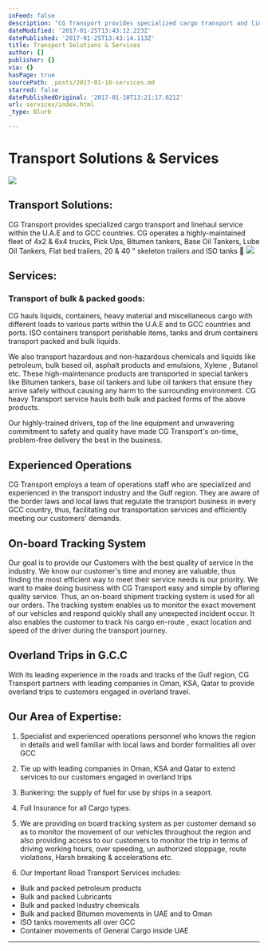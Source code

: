 ```yaml
---
inFeed: false
description: "CG Transport provides specialized cargo transport and linehaul service within the U.A.E and to GCC countries. CG operates a highly-maintained fleet of 4x2 & 6x4 trucks, Pick Ups, Bitumen tankers, Base Oil Tankers, Lube Oil Tankers, Flat bed trailers, 20 & 40 “ skeleton trailers and ISO tanks \x1A"
dateModified: '2017-01-25T13:43:12.223Z'
datePublished: '2017-01-25T13:43:14.113Z'
title: Transport Solutions & Services
author: []
publisher: {}
via: {}
hasPage: true
sourcePath: _posts/2017-01-10-services.md
starred: false
datePublishedOriginal: '2017-01-10T13:21:17.621Z'
url: services/index.html
_type: Blurb

---
```

# Transport Solutions & Services
![](https://the-grid-user-content.s3-us-west-2.amazonaws.com/d3a13821-4082-4c72-bcd3-3c5bec6802da.jpg)

## Transport Solutions:

CG Transport provides specialized cargo transport and linehaul service within the U.A.E and to GCC countries. CG operates a highly-maintained fleet of 4x2 & 6x4 trucks, Pick Ups, Bitumen tankers, Base Oil Tankers, Lube Oil Tankers, Flat bed trailers, 20 & 40 " skeleton trailers and ISO tanks 
![](https://the-grid-user-content.s3-us-west-2.amazonaws.com/f299bfe8-3924-47fe-91fe-7eabd48c9953.jpg)

## Services:

### Transport of bulk & packed goods:

CG hauls liquids, containers, heavy material and miscellaneous cargo with different loads to various parts within the U.A.E and to GCC countries and ports. ISO containers transport perishable items, tanks and drum containers transport packed and bulk liquids.

We also transport hazardous and non-hazardous chemicals and liquids like petroleum, bulk based oil, asphalt products and emulsions, Xylene , Butanol etc. These high-maintenance products are transported in special tankers like Bitumen tankers, base oil tankers and lube oil tankers that ensure they arrive safely without causing any harm to the surrounding environment. CG heavy Transport service hauls both bulk and packed forms of the above products.

Our highly-trained drivers, top of the line equipment and unwavering commitment to safety and quality have made CG Transport's on-time, problem-free delivery the best in the business.

## Experienced Operations

CG Transport employs a team of operations staff who are specialized and experienced in the transport industry and the Gulf region. They are aware of the border laws and local laws that regulate the transport business in every GCC country, thus, facilitating our transportation services and efficiently meeting our customers' demands.

## On-board Tracking System

Our goal is to provide our Customers with the best quality of service in the industry. We know our customer's time and money are valuable, thus finding the most efficient way to meet their service needs is our priority. We want to make doing business with CG Transport easy and simple by offering quality service. Thus, an on-board shipment tracking system is used for all our orders. The tracking system enables us to monitor the exact movement of our vehicles and respond quickly shall any unexpected incident occur. It also enables the customer to track his cargo en-route , exact location and speed of the driver during the transport journey.

## Overland Trips in G.C.C

With its leading experience in the roads and tracks of the Gulf region, CG Transport partners with leading companies in Oman, KSA, Qatar to provide overland trips to customers engaged in overland travel.

## Our Area of Expertise:

1. Specialist and experienced operations personnel who knows the region in details and well familiar with local laws and border formalities all over GCC

1. Tie up with leading companies in Oman, KSA and Qatar to extend services to our customers engaged in overland trips

1. Bunkering: the supply of fuel for use by ships in a seaport.

1. Full Insurance for all Cargo types.
2. We are providing on board tracking system as per customer demand so as to monitor the movement of our vehicles throughout the region and also providing access to our customers to monitor the trip in terms of driving working hours, over speeding, un authorized stoppage, route violations, Harsh breaking & accelerations etc.
3. Our Important Road Transport Services includes:

* Bulk and packed petroleum products
* Bulk and packed Lubricants
* Bulk and packed Industry chemicals
* Bulk and packed Bitumen movements in UAE and to Oman
* ISO tanks movements all over GCC
* Container movements of General Cargo inside UAE

---